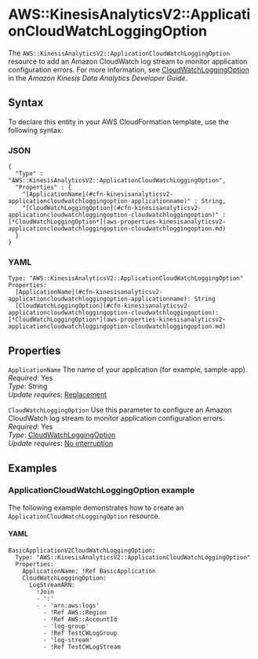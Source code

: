 # AWS::KinesisAnalyticsV2::ApplicationCloudWatchLoggingOption<a name="aws-resource-kinesisanalyticsv2-applicationcloudwatchloggingoption"></a>

The `AWS::KinesisAnalyticsV2::ApplicationCloudWatchLoggingOption` resource to add an Amazon CloudWatch log stream to monitor application configuration errors\. For more information, see [CloudWatchLoggingOption](https://docs.aws.amazon.com/kinesisanalytics/latest/apiv2/API_CloudWatchLoggingOption.html) in the *Amazon Kinesis Data Analytics Developer Guide*\. 

## Syntax<a name="aws-resource-kinesisanalyticsv2-applicationcloudwatchloggingoption-syntax"></a>

To declare this entity in your AWS CloudFormation template, use the following syntax:

### JSON<a name="aws-resource-kinesisanalyticsv2-applicationcloudwatchloggingoption-syntax.json"></a>

```
{
  "Type" : "AWS::KinesisAnalyticsV2::ApplicationCloudWatchLoggingOption",
  "Properties" : {
    "[ApplicationName](#cfn-kinesisanalyticsv2-applicationcloudwatchloggingoption-applicationname)" : String,
    "[CloudWatchLoggingOption](#cfn-kinesisanalyticsv2-applicationcloudwatchloggingoption-cloudwatchloggingoption)" : [*CloudWatchLoggingOption*](aws-properties-kinesisanalyticsv2-applicationcloudwatchloggingoption-cloudwatchloggingoption.md)
  }
}
```

### YAML<a name="aws-resource-kinesisanalyticsv2-applicationcloudwatchloggingoption-syntax.yaml"></a>

```
Type: "AWS::KinesisAnalyticsV2::ApplicationCloudWatchLoggingOption"
Properties:
  [ApplicationName](#cfn-kinesisanalyticsv2-applicationcloudwatchloggingoption-applicationname): String
  [CloudWatchLoggingOption](#cfn-kinesisanalyticsv2-applicationcloudwatchloggingoption-cloudwatchloggingoption): [*CloudWatchLoggingOption*](aws-properties-kinesisanalyticsv2-applicationcloudwatchloggingoption-cloudwatchloggingoption.md)
```

## Properties<a name="aws-resource-kinesisanalyticsv2-applicationcloudwatchloggingoption-properties"></a>

`ApplicationName`  <a name="cfn-kinesisanalyticsv2-applicationcloudwatchloggingoption-applicationname"></a>
The name of your application \(for example, sample\-app\)\.   
 *Required*: Yes  
 *Type*: String  
 *Update requires*: [Replacement](using-cfn-updating-stacks-update-behaviors.md#update-replacement) 

`CloudWatchLoggingOption`  <a name="cfn-kinesisanalyticsv2-applicationcloudwatchloggingoption-cloudwatchloggingoption"></a>
Use this parameter to configure an Amazon CloudWatch log stream to monitor application configuration errors\.   
 *Required*: Yes  
 *Type*: [CloudWatchLoggingOption](aws-properties-kinesisanalyticsv2-applicationcloudwatchloggingoption-cloudwatchloggingoption.md)  
 *Update requires*: [No interruption](using-cfn-updating-stacks-update-behaviors.md#update-no-interrupt) 

## Examples<a name="aws-resource-kinesisanalyticsv2-applicationcloudwatchloggingoption-examples"></a>

### ApplicationCloudWatchLoggingOption example<a name="aws-resource-kinesisanalyticsv2-applicationcloudwatchloggingoption-example1"></a>

The following example demonstrates how to create an `ApplicationCloudWatchLoggingOption` resource\.

#### YAML<a name="aws-resource-kinesisanalyticsv2-applicationcloudwatchloggingoption-example1.yaml"></a>

```
BasicApplicationV2CloudWatchLoggingOption:
  Type: "AWS::KinesisAnalyticsV2::ApplicationCloudWatchLoggingOption"
  Properties:
    ApplicationName: !Ref BasicApplication
    CloudWatchLoggingOption:
      LogStreamARN:
        !Join
        - ':'
        - - 'arn:aws:logs'
          - !Ref AWS::Region
          - !Ref AWS::AccountId
          - 'log-group'
          - !Ref TestCWLogGroup
          - 'log-stream'
          - !Ref TestCWLogStream
```